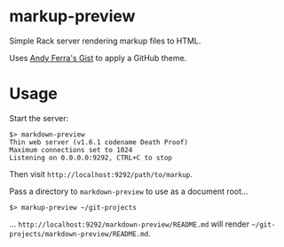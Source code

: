 markup-preview
==============

Simple Rack server rendering markup files to HTML.

Uses [Andy Ferra's Gist](https://gist.github.com/andyferra/2554919) to apply
a GitHub theme.

Usage
=====

Start the server:

    $> markdown-preview
    Thin web server (v1.6.1 codename Death Proof)
    Maximum connections set to 1024
    Listening on 0.0.0.0:9292, CTRL+C to stop

Then visit `http://localhost:9292/path/to/markup`.

Pass a directory to `markdown-preview` to use as a document root...

    $> markup-preview ~/git-projects

... `http://localhost:9292/markdown-preview/README.md` will render
`~/git-projects/markdown-preview/README.md`.
